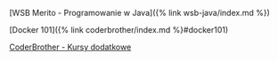 [WSB Merito - Programowanie w Java]({% link wsb-java/index.md %})

[Docker 101]({% link coderbrother/index.md %}#docker101)

[CoderBrother - Kursy dodatkowe](https://coderbrother.pl)
